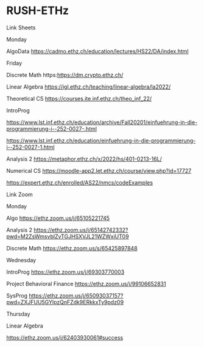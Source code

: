# RUSH-ETHz

Link Sheets

Monday

AlgoData
https://cadmo.ethz.ch/education/lectures/HS22/DA/index.html

Friday

Discrete Math
https:https://dm.crypto.ethz.ch/

Linear Algebra
https://igl.ethz.ch/teaching/linear-algebra/la2022/

Theoretical CS
https://courses.ite.inf.ethz.ch/theo_inf_22/

IntroProg

https://www.lst.inf.ethz.ch/education/archive/Fall20201/einfuehrung-in-die-programmierung-i--252-0027-.html


https://www.lst.inf.ethz.ch/education/einfuehrung-in-die-programmierung-i--252-0027-1.html

Analysis 2
https://metaphor.ethz.ch/x/2022/hs/401-0213-16L/

Numerical CS
https://moodle-app2.let.ethz.ch/course/view.php?id=17727

https://expert.ethz.ch/enrolled/AS22/nmcs/codeExamples


Link Zoom

Monday

Algo
https://ethz.zoom.us/j/65105221745

Analysis 2
https://ethz.zoom.us/j/65142742332?pwd=M2ZsWmsvblZvTGJHSXVJL21WZWxiUT09

Discrete Math
https://ethz.zoom.us/s/65425897848

Wednesday

IntroProg
https://ethz.zoom.us/j/69303770003

Project Behavioral Finance
https://ethz.zoom.us/j/99106652831

SysProg
https://ethz.zoom.us/j/65093037157?pwd=ZXJFUU5GYlpzQnFZdk9ERkkxTy9pdz09



Thursday

Linear Algebra

https://ethz.zoom.us/j/62403930061#success


